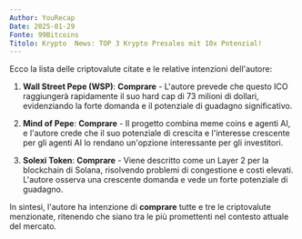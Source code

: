 ```yaml
---
Author: YouRecap
Date: 2025-01-29
Fonte: 99Bitcoins
Titolo: Krypto  News: TOP 3 Krypto Presales mit 10x Potenzial!
---
```


Ecco la lista delle criptovalute citate e le relative intenzioni dell'autore:

1. **Wall Street Pepe (WSP)**: **Comprare** - L'autore prevede che questo ICO raggiungerà rapidamente il suo hard cap di 73 milioni di dollari, evidenziando la forte domanda e il potenziale di guadagno significativo.

2. **Mind of Pepe**: **Comprare** - Il progetto combina meme coins e agenti AI, e l'autore crede che il suo potenziale di crescita e l'interesse crescente per gli agenti AI lo rendano un'opzione interessante per gli investitori.

3. **Solexi Token**: **Comprare** - Viene descritto come un Layer 2 per la blockchain di Solana, risolvendo problemi di congestione e costi elevati. L'autore osserva una crescente domanda e vede un forte potenziale di guadagno.

In sintesi, l'autore ha intenzione di **comprare** tutte e tre le criptovalute menzionate, ritenendo che siano tra le più promettenti nel contesto attuale del mercato.
